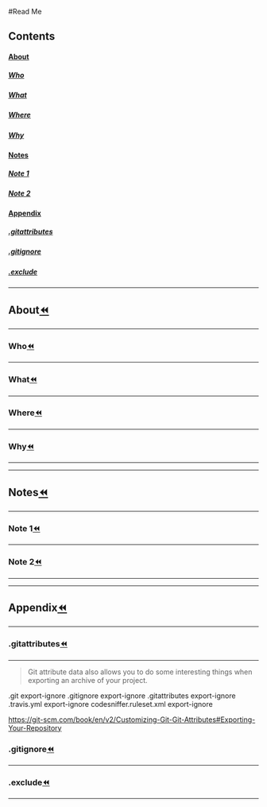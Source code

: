 #Read Me

## Contents
#### [About](https://github.com/otherness-space/decode-child#about-1)
##### [Who](https://github.com/otherness-space/decode-child#who-1)
##### [What](https://github.com/otherness-space/decode-child#what-1)
##### [Where](https://github.com/otherness-space/decode-child#where-1)
##### [Why](https://github.com/otherness-space/decode-child#why-1)
#### [Notes](https://github.com/otherness-space/decode-child#notes-1)
##### [Note 1](https://github.com/otherness-space/decode-child#note-1-1)
##### [Note 2](https://github.com/otherness-space/decode-child#note-2-1)
#### [Appendix](https://github.com/otherness-space/decode-child#appendix-1)
##### [.gitattributes](https://github.com/otherness-space/decode-child#gitattributes-1)
##### [.gitignore](https://github.com/otherness-space/decode-child#gitignore-1)
##### [.exclude](https://github.com/otherness-space/decode-child#exclude-1)
________________________________________________________________________________
## About[:rewind:](https://github.com/otherness-space/decode-child#read-me)
--------------------------------------------------------------------------------
### Who[:rewind:](https://github.com/otherness-space/decode-child#read-me)
--------------------------------------------------------------------------------

### What[:rewind:](https://github.com/otherness-space/decode-child#read-me)
--------------------------------------------------------------------------------

### Where[:rewind:](https://github.com/otherness-space/decode-child#read-me)
--------------------------------------------------------------------------------

### Why[:rewind:](https://github.com/otherness-space/decode-child#read-me)
--------------------------------------------------------------------------------

________________________________________________________________________________
## Notes[:rewind:](https://github.com/otherness-space/decode-child#read-me)
--------------------------------------------------------------------------------
### Note 1[:rewind:](https://github.com/otherness-space/decode-child#read-me)
--------------------------------------------------------------------------------

### Note 2[:rewind:](https://github.com/otherness-space/decode-child#read-me)
--------------------------------------------------------------------------------
________________________________________________________________________________
## Appendix[:rewind:](https://github.com/otherness-space/decode-child#read-me)
--------------------------------------------------------------------------------
### .gitattributes[:rewind:](https://github.com/otherness-space/decode-child#read-me)
--------------------------------------------------------------------------------
> Git attribute data also allows you to do some interesting things when exporting an archive of your project.

.git                    export-ignore
.gitignore              export-ignore
.gitattributes          export-ignore
.travis.yml             export-ignore
codesniffer.ruleset.xml export-ignore

https://git-scm.com/book/en/v2/Customizing-Git-Git-Attributes#Exporting-Your-Repository

### .gitignore[:rewind:](https://github.com/otherness-space/decode-child#read-me)
--------------------------------------------------------------------------------

### .exclude[:rewind:](https://github.com/otherness-space/decode-child#read-me)
--------------------------------------------------------------------------------
